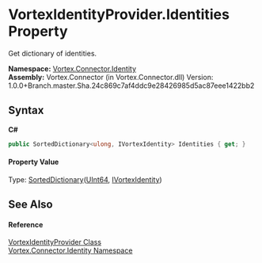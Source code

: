 # VortexIdentityProvider.Identities Property 
 

Get dictionary of identities.

**Namespace:**&nbsp;<a href="N_Vortex_Connector_Identity.md">Vortex.Connector.Identity</a><br />**Assembly:**&nbsp;Vortex.Connector (in Vortex.Connector.dll) Version: 1.0.0+Branch.master.Sha.24c869c7af4ddc9e28426985d5ac87eee1422bb2

## Syntax

**C#**<br />
``` C#
public SortedDictionary<ulong, IVortexIdentity> Identities { get; }
```


#### Property Value
Type: <a href="https://docs.microsoft.com/dotnet/api/system.collections.generic.sorteddictionary-2" target="_blank">SortedDictionary</a>(<a href="https://docs.microsoft.com/dotnet/api/system.uint64" target="_blank">UInt64</a>, <a href="T_Vortex_Connector_Identity_IVortexIdentity.md">IVortexIdentity</a>)

## See Also


#### Reference
<a href="T_Vortex_Connector_Identity_VortexIdentityProvider.md">VortexIdentityProvider Class</a><br /><a href="N_Vortex_Connector_Identity.md">Vortex.Connector.Identity Namespace</a><br />